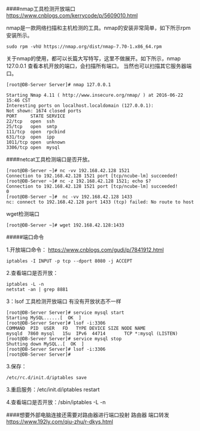 ####nmap工具检测开放端口
https://www.cnblogs.com/kerrycode/p/5609010.html

nmap是一款网络扫描和主机检测的工具。nmap的安装非常简单，如下所示rpm安装所示。
```
sudo rpm -vhU https://nmap.org/dist/nmap-7.70-1.x86_64.rpm
```
关于nmap的使用，都可以长篇大写特写，这里不做展开。如下所示，nmap 127.0.0.1 查看本机开放的端口，会扫描所有端口。 当然也可以扫描其它服务器端口。
```
[root@DB-Server Server]# nmap 127.0.0.1

Starting Nmap 4.11 ( http://www.insecure.org/nmap/ ) at 2016-06-22 15:46 CST
Interesting ports on localhost.localdomain (127.0.0.1):
Not shown: 1674 closed ports
PORT     STATE SERVICE
22/tcp   open  ssh
25/tcp   open  smtp
111/tcp  open  rpcbind
631/tcp  open  ipp
1011/tcp open  unknown
3306/tcp open  mysql
```
####netcat工具检测端口是否开放。
```
[root@DB-Server ~]# nc -vv 192.168.42.128 1521
Connection to 192.168.42.128 1521 port [tcp/ncube-lm] succeeded!
[root@DB-Server ~]# nc -z 192.168.42.128 1521; echo $?
Connection to 192.168.42.128 1521 port [tcp/ncube-lm] succeeded!
0
[root@DB-Server ~]#  nc -vv 192.168.42.128 1433
nc: connect to 192.168.42.128 port 1433 (tcp) failed: No route to host
```
wget检测端口
```
[root@DB-Server ~]# wget 192.168.42.128:1433

```
#####端口命令

1.开放端口命令：
https://www.cnblogs.com/gudi/p/7841912.html
```
iptables -I INPUT -p tcp --dport 8080 -j ACCEPT
```
2.查看端口是否开放：
```
iptables -L -n
netstat -an | grep 8881
```
3：lsof 工具检测开放端口
有没有开放状态不一样
```
[root@DB-Server Server]# service mysql start
Starting MySQL......[  OK  ]
[root@DB-Server Server]# lsof -i:3306
COMMAND  PID  USER   FD   TYPE DEVICE SIZE NODE NAME
mysqld  7860 mysql   15u  IPv6  44714       TCP *:mysql (LISTEN)
[root@DB-Server Server]# service mysql stop
Shutting down MySQL..[  OK  ]
[root@DB-Server Server]# lsof -i:3306
[root@DB-Server Server]#
```
3.保存：

```
/etc/rc.d/init.d/iptables save
```
3.重启服务：/etc/init.d/iptables restart

4.查看端口是否开放：/sbin/iptables -L -n

####想要外部电脑连接还需要对路由器进行端口投射
路由器 端口转发
https://www.192ly.com/qiu-zhu/r-dkys.html
